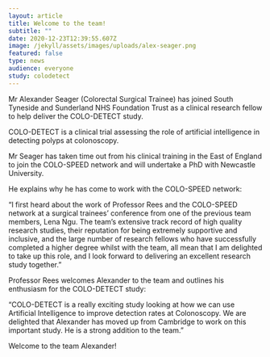 ```yaml
---
layout: article
title: Welcome to the team!
subtitle: ""
date: 2020-12-23T12:39:55.607Z
image: /jekyll/assets/images/uploads/alex-seager.png
featured: false
type: news
audience: everyone
study: colodetect
---
```

Mr Alexander Seager (Colorectal Surgical Trainee) has joined South Tyneside and Sunderland NHS Foundation Trust as a clinical research fellow to help deliver the COLO-DETECT study. 

COLO-DETECT is a clinical trial assessing the role of artificial intelligence in detecting polyps at colonoscopy. 

Mr Seager has taken time out from his clinical training in the East of England to join the COLO-SPEED network and will undertake a PhD with Newcastle University. 

He explains why he has come to work with the COLO-SPEED network: 

“I first heard about the work of Professor Rees and the COLO-SPEED network at a surgical trainees’ conference from one of the previous team members, Lena Ngu. The team’s extensive track record of high quality research studies, their reputation for being extremely supportive and inclusive, and the large number of research fellows who have successfully completed a higher degree whilst with the team, all mean that I am delighted to take up this role, and I look forward to delivering an excellent research study together.” 

Professor Rees welcomes Alexander to the team and outlines his enthusiasm for the COLO-DETECT study:

“COLO-DETECT is a really exciting study looking at how we can use Artificial Intelligence to improve detection rates at Colonoscopy. We are delighted that Alexander has moved up from Cambridge to work on this important study. He is a strong addition to the team.” 

Welcome to the team Alexander!